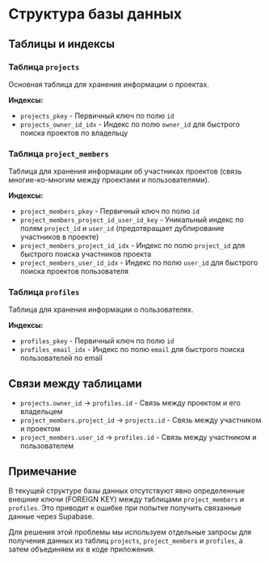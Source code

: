 # Структура базы данных

## Таблицы и индексы

### Таблица `projects`
Основная таблица для хранения информации о проектах.

**Индексы:**
- `projects_pkey` - Первичный ключ по полю `id`
- `projects_owner_id_idx` - Индекс по полю `owner_id` для быстрого поиска проектов по владельцу

### Таблица `project_members`
Таблица для хранения информации об участниках проектов (связь многие-ко-многим между проектами и пользователями).

**Индексы:**
- `project_members_pkey` - Первичный ключ по полю `id`
- `project_members_project_id_user_id_key` - Уникальный индекс по полям `project_id` и `user_id` (предотвращает дублирование участников в проекте)
- `project_members_project_id_idx` - Индекс по полю `project_id` для быстрого поиска участников проекта
- `project_members_user_id_idx` - Индекс по полю `user_id` для быстрого поиска проектов пользователя

### Таблица `profiles`
Таблица для хранения информации о пользователях.

**Индексы:**
- `profiles_pkey` - Первичный ключ по полю `id`
- `profiles_email_idx` - Индекс по полю `email` для быстрого поиска пользователей по email

## Связи между таблицами

- `projects.owner_id` -> `profiles.id` - Связь между проектом и его владельцем
- `project_members.project_id` -> `projects.id` - Связь между участником и проектом
- `project_members.user_id` -> `profiles.id` - Связь между участником и пользователем

## Примечание

В текущей структуре базы данных отсутствуют явно определенные внешние ключи (FOREIGN KEY) между таблицами `project_members` и `profiles`. Это приводит к ошибке при попытке получить связанные данные через Supabase. 

Для решения этой проблемы мы используем отдельные запросы для получения данных из таблиц `projects`, `project_members` и `profiles`, а затем объединяем их в коде приложения.
